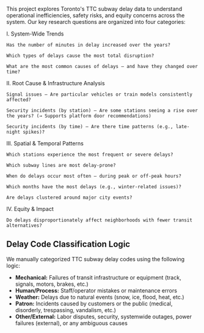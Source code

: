 This project explores Toronto's TTC subway delay data to understand operational inefficiencies, safety risks, and equity concerns across the system. Our key research questions are organized into four categories:

I. System-Wide Trends

    Has the number of minutes in delay increased over the years?

    Which types of delays cause the most total disruption?

    What are the most common causes of delays — and have they changed over time?

II. Root Cause & Infrastructure Analysis

    Signal issues — Are particular vehicles or train models consistently affected?

    Security incidents (by station) — Are some stations seeing a rise over the years? (→ Supports platform door recommendations)

    Security incidents (by time) — Are there time patterns (e.g., late-night spikes)?

III. Spatial & Temporal Patterns

    Which stations experience the most frequent or severe delays?

    Which subway lines are most delay-prone?

    When do delays occur most often — during peak or off-peak hours?

    Which months have the most delays (e.g., winter-related issues)?

    Are delays clustered around major city events?

IV. Equity & Impact

    Do delays disproportionately affect neighborhoods with fewer transit alternatives?


## Delay Code Classification Logic

We manually categorized TTC subway delay codes using the following logic:

- **Mechanical:** Failures of transit infrastructure or equipment (track, signals, motors, brakes, etc.)
- **Human/Process:** Staff/operator mistakes or maintenance errors
- **Weather:** Delays due to natural events (snow, ice, flood, heat, etc.)
- **Patron:** Incidents caused by customers or the public (medical, disorderly, trespassing, vandalism, etc.)
- **Other/External:** Labor disputes, security, systemwide outages, power failures (external), or any ambiguous causes
